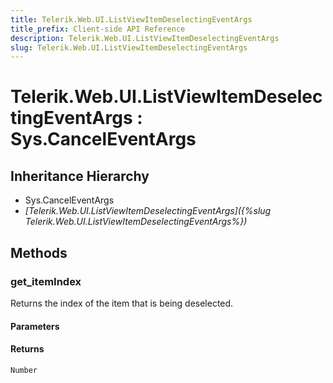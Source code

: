 ```yaml
---
title: Telerik.Web.UI.ListViewItemDeselectingEventArgs
title_prefix: Client-side API Reference
description: Telerik.Web.UI.ListViewItemDeselectingEventArgs
slug: Telerik.Web.UI.ListViewItemDeselectingEventArgs
---
```


# Telerik.Web.UI.ListViewItemDeselectingEventArgs : Sys.CancelEventArgs

## Inheritance Hierarchy

* Sys.CancelEventArgs
* *[Telerik.Web.UI.ListViewItemDeselectingEventArgs]({%slug Telerik.Web.UI.ListViewItemDeselectingEventArgs%})*


## Methods

### get_itemIndex

Returns the index of the item that is being deselected.

#### Parameters

#### Returns

`Number`


